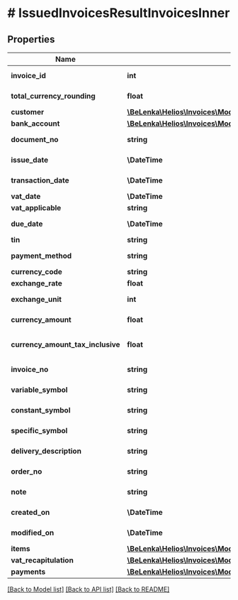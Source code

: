 # # IssuedInvoicesResultInvoicesInner

## Properties

Name | Type | Description | Notes
------------ | ------------- | ------------- | -------------
**invoice_id** | **int** | Systémové číslo dokladu [TabDokladyZbozi.ID] | [optional]
**total_currency_rounding** | **float** | Zaokrouhlení v měně dokladu [TabDokladyZbozi.CastkaZaoVal] | [optional]
**customer** | [**\BeLenka\Helios\Invoices\Model\IssuedInvoicesResultInvoicesInnerCustomer**](IssuedInvoicesResultInvoicesInnerCustomer.md) |  | [optional]
**bank_account** | [**\BeLenka\Helios\Invoices\Model\ReceivedInvoicesResultInvoicesInnerSupplierBankAccount**](ReceivedInvoicesResultInvoicesInnerSupplierBankAccount.md) |  | [optional]
**document_no** | **string** | Číslo dokladu [TabDokladyZbozi.ParovaciZnak] | [optional]
**issue_date** | **\DateTime** | Datum vystavení [TabDokladyZbozi.DatPovinnostiFa] | [optional]
**transaction_date** | **\DateTime** | Datum případu [TabDokladyZbozi.DatPorizeni] | [optional]
**vat_date** | **\DateTime** | DUZP [TabDokladyZbozi.DUZP] | [optional]
**vat_applicable** | **string** |  | [optional]
**due_date** | **\DateTime** | Datum splatnosti [TabDokladyZbozi.Splatnost] | [optional]
**tin** | **string** | DIČ [TabDokladyZbozi.SamoVyDICDPH] | [optional]
**payment_method** | **string** | Forma úhrady [TabDokladyZbozi.FormaUhrady] | [optional]
**currency_code** | **string** | Měna dokladu [TabDokladyZbozi.Mena] | [optional]
**exchange_rate** | **float** | Kurz [TabDokladyZbozi.Kurz] | [optional]
**exchange_unit** | **int** | Množství kurz [TabDokladyZbozi.JednotkaMeny] | [optional]
**currency_amount** | **float** | Celková cena bez DPH v měně dokladu [TabDokladyZbozi.SumaValBezDPH] | [optional]
**currency_amount_tax_inclusive** | **float** | Celková cena včetně DPH v měně dokladu [TabDokladyZbozi.SumaValPoZao] | [optional]
**invoice_no** | **string** | Evidenční číslo daňového dokladu [TabDokladyZbozi.DodFakKV] | [optional]
**variable_symbol** | **string** | Variabilní symbol [TabDokladyZbozi.DodFak] | [optional]
**constant_symbol** | **string** | Konstantní symbol [TabDokladyZbozi.KonstSymbol] | [optional]
**specific_symbol** | **string** | Specifický symbol [TabDokladyZbozi.SpecifickySymbol] | [optional]
**delivery_description** | **string** | Popis dodávky [TabDokladyZbozi.PopisDodavky] | [optional]
**order_no** | **string** | Číslo objednávky [TabDokladyZbozi.NavaznaObjednavka] | [optional]
**note** | **string** | Poznámka [TabDokladyZbozi.Poznamka] | [optional]
**created_on** | **\DateTime** | Datum a čas vytvoření dokladu [TabDokladyZbozi.DatPorizeniSkut] | [optional]
**modified_on** | **\DateTime** | Datum a čas změny dokladu [TabDokladyZbozi.DatZmeny] | [optional]
**items** | [**\BeLenka\Helios\Invoices\Model\ReceivedInvoicesResultInvoicesInnerItemsInner[]**](ReceivedInvoicesResultInvoicesInnerItemsInner.md) | Položky dokladu | [optional]
**vat_recapitulation** | [**\BeLenka\Helios\Invoices\Model\ReceivedInvoicesResultInvoicesInnerVatRecapitulationInner[]**](ReceivedInvoicesResultInvoicesInnerVatRecapitulationInner.md) | Rekapitulace DPH | [optional]
**payments** | [**\BeLenka\Helios\Invoices\Model\ReceivedInvoicesResultInvoicesInnerPaymentsInner[]**](ReceivedInvoicesResultInvoicesInnerPaymentsInner.md) | Úhrady | [optional]

[[Back to Model list]](../../README.md#models) [[Back to API list]](../../README.md#endpoints) [[Back to README]](../../README.md)
